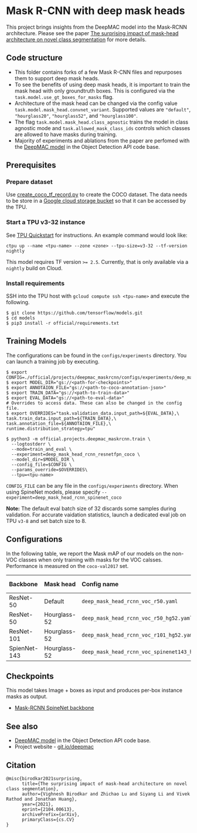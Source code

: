 # Mask R-CNN with deep mask heads

This project brings insights from the DeepMAC model into the Mask-RCNN
architecture. Please see the paper
[The surprising impact of mask-head architecture on novel class segmentation](https://arxiv.org/abs/2104.00613)
for more details.

## Code structure

*   This folder contains forks of a few Mask R-CNN files and repurposes them to
    support deep mask heads.
*   To see the benefits of using deep mask heads, it is important to train the
    mask head with only groundtruth boxes. This is configured via the
    `task.model.use_gt_boxes_for_masks` flag.
*   Architecture of the mask head can be changed via the config value
    `task.model.mask_head.convnet_variant`. Supported values are `"default"`,
    `"hourglass20"`, `"hourglass52"`, and `"hourglass100"`.
*   The flag `task.model.mask_head.class_agnostic` trains the model in class
    agnostic mode and `task.allowed_mask_class_ids` controls which classes are
    allowed to have masks during training.
*   Majority of experiments and ablations from the paper are perfomed with the
    [DeepMAC model](../../../../../research/object_detection/g3doc/deepmac.md)
    in the Object Detection API code base.

## Prerequisites

### Prepare dataset

Use [create_coco_tf_record.py](../../data/create_coco_tf_record.py) to create
the COCO dataset. The data needs to be store in a
[Google cloud storage bucket](https://cloud.google.com/storage/docs/creating-buckets)
so that it can be accessed by the TPU.

### Start a TPU v3-32 instance

See [TPU Quickstart](https://cloud.google.com/tpu/docs/quickstart) for
instructions. An example command would look like:

```shell
ctpu up --name <tpu-name> --zone <zone> --tpu-size=v3-32 --tf-version nightly
```

This model requires TF version `>= 2.5`. Currently, that is only available via a
`nightly` build on Cloud.


### Install requirements

SSH into the TPU host with `gcloud compute ssh <tpu-name>` and execute the
following.

```shell
$ git clone https://github.com/tensorflow/models.git
$ cd models
$ pip3 install -r official/requirements.txt
```

## Training Models

The configurations can be found in the `configs/experiments` directory. You can
launch a training job by executing.

```shell
$ export CONFIG=./official/projects/deepmac_maskrcnn/configs/experiments/deep_mask_head_rcnn_voc_r50.yaml
$ export MODEL_DIR="gs://<path-for-checkpoints>"
$ export ANNOTAION_FILE="gs://<path-to-coco-annotation-json>"
$ export TRAIN_DATA="gs://<path-to-train-data>"
$ export EVAL_DATA="gs://<path-to-eval-data>"
# Overrides to access data. These can also be changed in the config file.
$ export OVERRIDES="task.validation_data.input_path=${EVAL_DATA},\
task.train_data.input_path=${TRAIN_DATA},\
task.annotation_file=${ANNOTAION_FILE},\
runtime.distribution_strategy=tpu"

$ python3 -m official.projects.deepmac_maskrcnn.train \
  --logtostderr \
  --mode=train_and_eval \
  --experiment=deep_mask_head_rcnn_resnetfpn_coco \
  --model_dir=$MODEL_DIR \
  --config_file=$CONFIG \
  --params_override=$OVERRIDES\
  --tpu=<tpu-name>
```

`CONFIG_FILE` can be any file in the `configs/experiments` directory.
When using SpineNet models, please specify
`--experiment=deep_mask_head_rcnn_spinenet_coco`

**Note:** The default eval batch size of 32 discards some samples during
validation. For accurate vaidation statistics, launch a dedicated eval job on
TPU `v3-8` and set batch size to 8.

## Configurations

In the following table, we report the Mask mAP of our models on the non-VOC
classes when only training with masks for the VOC calsses. Performance is
measured on the `coco-val2017` set.

Backbone     | Mask head    | Config name                                     | Mask mAP
:------------| :----------- | :-----------------------------------------------| -------:
ResNet-50    | Default      | `deep_mask_head_rcnn_voc_r50.yaml`              | 25.9
ResNet-50    | Hourglass-52 | `deep_mask_head_rcnn_voc_r50_hg52.yaml`         | 33.1
ResNet-101   | Hourglass-52 | `deep_mask_head_rcnn_voc_r101_hg52.yaml`        | 34.4
SpienNet-143 | Hourglass-52 | `deep_mask_head_rcnn_voc_spinenet143_hg52.yaml` | 38.7

## Checkpoints
This model takes Image + boxes as input and produces per-box instance
masks as output.

*   [Mask-RCNN SpineNet backbone](https://storage.googleapis.com/tf_model_garden/vision/deepmac_maskrcnn/deepmarc_spinenet.zip)

## See also

*   [DeepMAC model](https://github.com/tensorflow/models/blob/master/research/object_detection/g3doc/deepmac.md)
    in the Object Detection API code base.
*   Project website - [git.io/deepmac](https://google.github.io/deepmac/)

## Citation

```
@misc{birodkar2021surprising,
      title={The surprising impact of mask-head architecture on novel class segmentation}, 
      author={Vighnesh Birodkar and Zhichao Lu and Siyang Li and Vivek Rathod and Jonathan Huang},
      year={2021},
      eprint={2104.00613},
      archivePrefix={arXiv},
      primaryClass={cs.CV}
}
```
